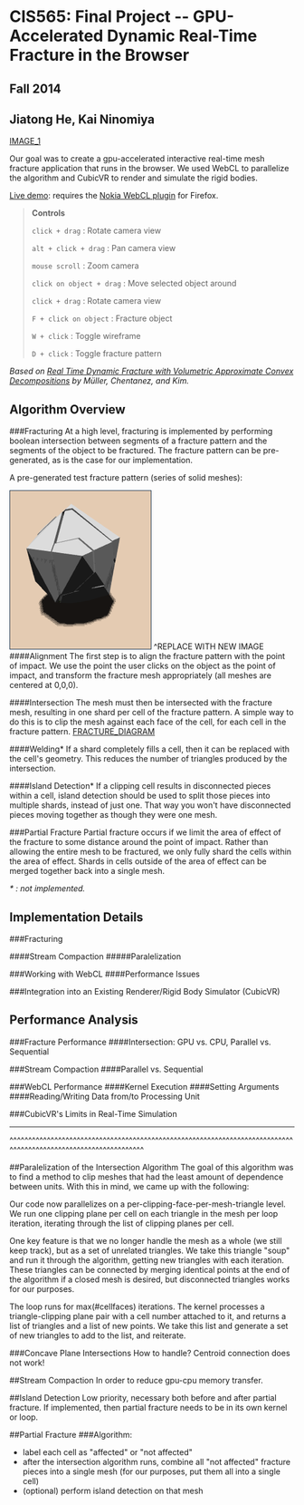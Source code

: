 CIS565: Final Project -- GPU-Accelerated Dynamic Real-Time Fracture in the Browser
===========
Fall 2014
-----------
Jiatong He, Kai Ninomiya
-----------

[IMAGE_1]()

Our goal was to create a gpu-accelerated interactive real-time mesh fracture application that runs in the browser.  We used WebCL to parallelize the algorithm and CubicVR to render and simulate the rigid bodies.

[Live demo](https://kainino0x.github.io/cis565final/src/):
requires the [Nokia WebCL plugin](http://webcl.nokiaresearch.com/) for Firefox.

>**Controls**
>
>`click + drag` : Rotate camera view
>
>`alt + click + drag` : Pan camera view
>
>`mouse scroll` : Zoom camera
>
>`click on object + drag` : Move selected object around
>
>`click + drag` : Rotate camera view
>
>`F + click on object` : Fracture object
>
>`W + click` : Toggle wireframe
>
>`D + click` : Toggle fracture pattern

_Based on
[Real Time Dynamic Fracture with Volumetric Approximate Convex Decompositions](https://www.graphics.rwth-aachen.de/media/teaching_files/mueller_siggraph12.pdf)
by Müller, Chentanez, and Kim._

Algorithm Overview
-----------------
###Fracturing
At a high level, fracturing is implemented by performing boolean intersection
between segments of a fracture pattern and the segments of the object to be
fractured.  The fracture pattern can be pre-generated, as is the case for our implementation.

A pre-generated test fracture pattern (series of solid meshes):

![](img/fracturepattern.png)
^REPLACE WITH NEW IMAGE
####Alignment
The first step is to align the fracture pattern with the point of impact.  We use the point the user clicks on the object as the point of impact, and transform the fracture mesh appropriately (all meshes are centered at 0,0,0).

####Intersection
The mesh must then be intersected with the fracture mesh, resulting in one shard per cell of the fracture pattern.  A simple way to do this is to clip the mesh against each face of the cell, for each cell in the fracture pattern.
[FRACTURE_DIAGRAM]()

####Welding*
If a shard completely fills a cell, then it can be replaced with the cell's geometry.  This reduces the number of triangles produced by the intersection.

####Island Detection*
If a clipping cell results in disconnected pieces within a cell, island detection should be used to split those pieces into multiple shards, instead of just one.  That way you won't have disconnected pieces moving together as though they were one mesh.

###Partial Fracture
Partial fracture occurs if we limit the area of effect of the fracture to some distance around the point of impact.  Rather than allowing the entire mesh to be fractured, we only fully shard the cells within the area of effect.  Shards in cells outside of the area of effect can be merged together back into a single mesh.

_\* : not implemented._

Implementation Details
-------------------
###Fracturing

####Stream Compaction
#####Paralelization

###Working with WebCL
####Performance Issues

###Integration into an Existing Renderer/Rigid Body Simulator (CubicVR)


Performance Analysis
--------------------
###Fracture Performance
####Intersection: GPU vs. CPU, Parallel vs. Sequential

###Stream Compaction
####Parallel vs. Sequential

###WebCL Performance
####Kernel Execution
####Setting Arguments
####Reading/Writing Data from/to Processing Unit

###CubicVR's Limits in Real-Time Simulation

---------------------------------------------------
^^^^^^^^^^^^^^^^^^^^^^^^^^^^^^^^^^^^^^^^^^^^^^^^^^^^^^^^^^^^^^^^^^^^^^^^^^^^^^^^^^^^^^^^^^^^^^^^^^^^^^^^^^^^^^^^

##Paralelization of the Intersection Algorithm
The goal of this algorithm was to find a method to clip meshes that had the least amount of dependence between units.  With this in mind, we came up with the following:

Our code now parallelizes on a per-clipping-face-per-mesh-triangle level.  We run one clipping plane per cell on each triangle in the mesh per loop iteration, iterating through the list of clipping planes per cell.

One key feature is that we no longer handle the mesh as a whole (we still keep track), but as a set of unrelated triangles.  We take this triangle "soup" and run it through the algorithm, getting new triangles with each iteration.  These triangles can be connected by merging identical points at the end of the algorithm if a closed mesh is desired, but disconnected triangles works for our purposes.

The loop runs for max(#cellfaces) iterations.  The kernel processes a triangle-clipping plane pair with a cell number attached to it, and returns a list of triangles and a list of new points.  We take this list and generate a set of new triangles to add to the list, and reiterate.

###Concave Plane Intersections
How to handle?  Centroid connection does not work!

##Stream Compaction
In order to reduce gpu-cpu memory transfer.

##Island Detection
Low priority, necessary both before and after partial fracture.  If implemented, then partial fracture needs to be in its own kernel or loop.

##Partial Fracture
###Algorithm:
* label each cell as "affected" or "not affected"
* after the intersection algorithm runs, combine all "not affected" fracture pieces into a single mesh (for our purposes, put them all into a single cell)
* (optional) perform island detection on that mesh

